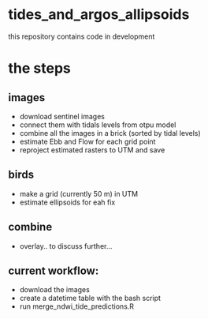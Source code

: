 # tides_and_argos_allipsoids
this repository contains code in development

# the steps
## images
- download sentinel images
- connect them with tidals levels from otpu model
- combine all the images in a brick (sorted by tidal levels)
- estimate Ebb and Flow for each grid point
- reproject estimated rasters to UTM and save

## birds
- make a grid (currently 50 m) in UTM
- estimate ellipsoids for eah fix

## combine
- overlay.. to discuss further...

## current workflow:
- download the images
- create a datetime table with the bash script
- run merge_ndwi_tide_predictions.R
